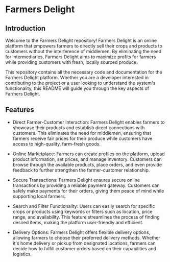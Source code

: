 # Farmers Delight
## Introduction
Welcome to the Farmers Delight repository! Farmers Delight is an online platform that empowers farmers to directly sell their crops and products to customers without the interference of middlemen. By eliminating the need for intermediaries, Farmers Delight aims to maximize profits for farmers while providing customers with fresh, locally sourced produce.

This repository contains all the necessary code and documentation for the Farmers Delight platform. Whether you are a developer interested in contributing to the project or a user looking to understand the system's functionality, this README will guide you through the key aspects of Farmers Delight.

## Features  
- Direct Farmer-Customer Interaction: Farmers Delight enables farmers to showcase their products and establish direct connections with customers. This eliminates the need for middlemen, ensuring that farmers receive fair prices for their produce while customers have access to high-quality, farm-fresh goods.

- Online Marketplace: Farmers can create profiles on the platform, upload product information, set prices, and manage inventory. Customers can browse through the available products, place orders, and even provide feedback to further strengthen the farmer-customer relationship.

- Secure Transactions: Farmers Delight ensures secure online transactions by providing a reliable payment gateway. Customers can safely make payments for their orders, giving them peace of mind while supporting local farmers.

- Search and Filter Functionality: Users can easily search for specific crops or products using keywords or filters such as location, price range, and availability. This feature streamlines the process of finding desired items, making the platform user-friendly and efficient.

- Delivery Options: Farmers Delight offers flexible delivery options, allowing farmers to choose their preferred delivery methods. Whether it's home delivery or pickup from designated locations, farmers can decide how to fulfill customer orders based on their capabilities and logistics.
